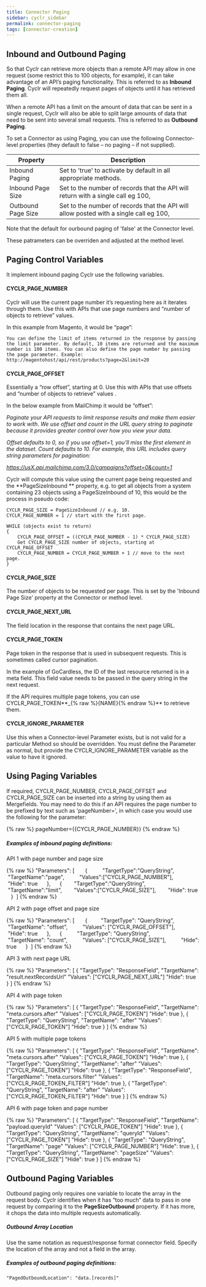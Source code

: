 ```yaml
---
title: Connector Paging
sidebar: cyclr_sidebar
permalink: connector-paging
tags: [connector-creation]
---
```


## Inbound and Outbound Paging

So that Cyclr can retrieve more objects than a remote API may allow in one request (some restrict this to 100 objects, for example), it can take advantage of an API’s paging functionality. This is referred to as **Inbound Paging**. Cyclr will repeatedly request pages of objects until it has retrieved them all.

When a remote API has a limit on the amount of data that can be sent in a single request, Cyclr will also be able to split large amounts of data that need to be sent into several small requests. This is referred to as **Outbound Paging**.

To set a Connector as using Paging, you can use the following Connector-level properties (they default to false – no paging – if not supplied).

| Property | Description |
| --- | --- |
| Inbound Paging | Set to 'true' to activate by default in all appropriate methods. |
| Inbound Page Size |Set to the number of records that the API will return with a single call eg 100, |
| Outbound Page Size |Set to the number of records that the API will allow posted with a single call eg 100, | 

Note that the default for ourbound paging of 'false' at the Connector level.
 
These patrameters can be overriden and adjusted at the method level.

## Paging Control Variables

It implement inbound paging Cyclr use the following variables.

#### CYCLR_PAGE_NUMBER

Cyclr will use the current page number it’s requesting here as it iterates through them. Use this with APIs that use page numbers and “number of objects to retrieve” values.

In this example from Magento, it would be “page”:

    You can define the limit of items returned in the response by passing the limit parameter. By default, 10 items are returned and the maximum number is 100 items. You can also define the page number by passing the page parameter. Example:
    http://magentohost/api/rest/products?page=2&limit=20

#### CYCLR_PAGE_OFFSET

Essentially a “row offset”, starting at 0. Use this with APIs that use offsets and “number of objects to retrieve” values .

In the below example from MailChimp it would be “offset”:

<i>Paginate your API requests to limit response results and make them easier to work with. We use offset and count in the URL query string to paginate because it provides greater control over how you view your data.</i>
    
<i>Offset defaults to 0, so if you use offset=1, you’ll miss the first element in the dataset. Count defaults to 10. For example, this URL includes query string parameters for pagination:</i>

<i>https://usX.api.mailchimp.com/3.0/campaigns?offset=0&count=1</i>

Cyclr will compute this value using the current page being requested and the **PageSizeInbound ** property, e.g. to get all objects from a system containing 23 objects using a PageSizeInbound of 10, this would be the process in pseudo code:

    CYCLR_PAGE_SIZE = PageSizeInbound // e.g. 10.  
    CYCLR_PAGE_NUMBER = 1 // start with the first page.  
    
    WHILE (objects exist to return)  
    {  
        CYCLR_PAGE_OFFSET = ((CYCLR_PAGE_NUMBER - 1) * CYCLR_PAGE_SIZE)  
        Get CYCLR_PAGE_SIZE number of objects, starting at CYCLR_PAGE_OFFSET  
        CYCLR_PAGE_NUMBER = CYCLR_PAGE_NUMBER + 1 // move to the next page.
    }

#### CYCLR_PAGE_SIZE

The number of objects to be requested per page. This is set by the 'Inbound Page Size' property at the Connector or method level.

#### CYCLR_PAGE_NEXT_URL

The field location in the response that contains the next page URL.

#### CYCLR_PAGE_TOKEN

Page token in the response that is used in subsequent requests. This is sometimes called cursor pagination.

In the example of GoCardless, the ID of the last resource returned is in a meta field. This field value needs to be passed in the query string in the next request.

If the API requires multiple page tokens, you can use CYCLR_PAGE_TOKEN**_{% raw %}{NAME}{% endraw %}** to retrieve them.

#### CYCLR_IGNORE_PARAMETER

Use this when a Connector-level Parameter exists, but is not valid for a particular Method so should be overridden. You must define the Parameter as normal, but provide the CYCLR_IGNORE_PARAMETER variable as the value to have it ignored.

## Using Paging Variables

If required, CYCLR_PAGE_NUMBER, CYCLR_PAGE_OFFSET and CYCLR_PAGE_SIZE can be inserted into a string by using them as Mergefields.
You may need to do this if an API requires the page number to be prefixed by text such as 'pageNumber=', in which case you would use the following for the parameter:

{% raw %}
    pageNumber={{CYCLR_PAGE_NUMBER}}
{% endraw %}

##### Examples of inbound paging definitions:

API 1 with page number and page size

{% raw %}
    "Parameters": [  
        {  
           "TargetType":"QueryString",  
           "TargetName":"page",  
           "Values":["CYCLR_PAGE_NUMBER"],  
           "Hide": true  
       },  
       {
           "TargetType":"QueryString",
           "TargetName":"limit",
           "Values":["CYCLR_PAGE_SIZE"],
           "Hide": true
       }
     ]
{% endraw %}

API 2 with page offset and page size

{% raw %}
    "Parameters": [  
        {
            "TargetType": "QueryString",
             "TargetName": "offset",
             "Values": ["CYCLR_PAGE_OFFSET"],
             "Hide": true
         },
         {
             "TargetType": "QueryString",
             "TargetName": "count",
             "Values": ["CYCLR_PAGE_SIZE"],
             "Hide": true
         }
     ]
{% endraw %}

API 3 with next page URL

{% raw %}
    "Parameters": [
    {
    "TargetType": "ResponseField",
    "TargetName": "result.nextRecordsUrl"
    "Values": ["CYCLR_PAGE_NEXT_URL"]
    "Hide": true
    }
    ]
{% endraw %}
  

API 4 with page token

{% raw %}
    "Parameters": [
    {
    "TargetType": "ResponseField",
    "TargetName": "meta.cursors.after"
    "Values": ["CYCLR_PAGE_TOKEN"]
    "Hide": true
    },
    {
    "TargetType": "QueryString",
    "TargetName": "after"
    "Values": ["CYCLR_PAGE_TOKEN"]
    "Hide": true
    }
    ]
{% endraw %}

API 5 with multiple page tokens

{% raw %}
    "Parameters": [
    {
    "TargetType": "ResponseField",
    "TargetName": "meta.cursors.after"
    "Values": ["CYCLR_PAGE_TOKEN"]
    "Hide": true
    },
    {
    "TargetType": "QueryString",
    "TargetName": "after"
    "Values": ["CYCLR_PAGE_TOKEN"]
    "Hide": true
    },
    {
    "TargetType": "ResponseField",
    "TargetName": "meta.cursors.filter"
    "Values": ["CYCLR_PAGE_TOKEN_FILTER"]
    "Hide": true
    },
    {
    "TargetType": "QueryString",
    "TargetName": "after"
    "Values": ["CYCLR_PAGE_TOKEN_FILTER"]
    "Hide": true
    }
    ]
{% endraw %}

API 6 with page token and page number

{% raw %}
    "Parameters": [
    {
    "TargetType": "ResponseField",
    "TargetName": "payload.queryId"
    "Values": ["CYCLR_PAGE_TOKEN"]
    "Hide": true
    },
    {
    "TargetType": "QueryString",
    "TargetName": "queryId"
    "Values": ["CYCLR_PAGE_TOKEN"]
    "Hide": true
    },
    {
    "TargetType": "QueryString",
    "TargetName": "page"
    "Values": ["CYCLR_PAGE_NUMBER"]
    "Hide": true
    },
    {
    "TargetType": "QueryString",
    "TargetName": "pageSize"
    "Values": ["CYCLR_PAGE_SIZE"]
    "Hide": true
    }
    ]
{% endraw %}

## Outbound Paging Variables

Outbound paging only requires one variable to locate the array in the request body. Cyclr identifies when it has “too much” data to pass in one request by comparing it to the **PageSizeOutbound** property. If it has more, it chops the data into multiple requests automatically.

##### Outbound Array Location

Use the same notation as request/response format connector field. Specify the location of the array and not a field in the array.

##### Examples of outbound paging definitions:

    "PagedOutboundLocation": "data.[records]"
